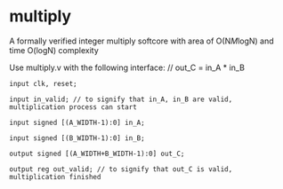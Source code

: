 # multiply
A formally verified integer multiply softcore with area of O(N*M*logN) and time O(logN) complexity

Use multiply.v with the following interface: // out_C = in_A * in_B

`input clk, reset;`

`input in_valid; // to signify that in_A, in_B are valid, multiplication process can start`

`input signed [(A_WIDTH-1):0] in_A;`

`input signed [(B_WIDTH-1):0] in_B;`

`output signed [(A_WIDTH+B_WIDTH-1):0] out_C;`

`output reg out_valid; // to signify that out_C is valid, multiplication finished`
